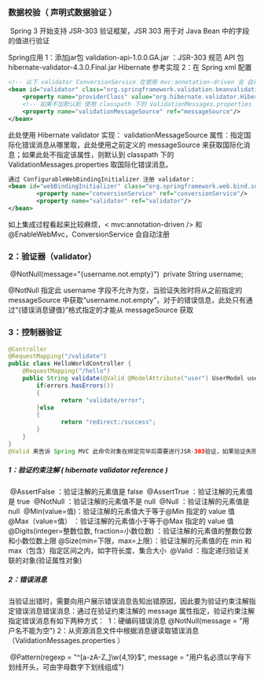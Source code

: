 ### 数据校验（ 声明式数据验证 ）

​	Spring 3 开始支持 JSR-303 验证框架，JSR 303 用于对 Java Bean 中的字段的值进行验证

Spring应用
	1：添加jar包
		validation-api-1.0.0.GA.jar ：JSR-303 规范 API 包
		hibernate-validator-4.3.0.Final.jar Hibernate 参考实现
	2：在 Spring xml 配置

```xml
<!-- 以下 validator ConversionService 在使用 mvc:annotation-driven 会 自动注册-->
<bean id="validator" class="org.springframework.validation.beanvalidation.LocalValidatorFactoryBean">
	<property name="providerClass" value="org.hibernate.validator.HibernateValidator"/>
 	<!-- 如果不加默认到 使用 classpath 下的 ValidationMessages.properties -->
	<property name="validationMessageSource" ref="messageSource"/>
</bean>
```

   此处使用 Hibernate validator 实现：
	validationMessageSource 属性：指定国际化错误消息从哪里取，此处使用之前定义的
	messageSource 来获取国际化消息；如果此处不指定该属性，则默认到 classpath 下的
	ValidationMessages.properties 取国际化错误消息。
	

```xml
通过 ConfigurableWebBindingInitializer 注册 validator：
<bean id="webBindingInitializer" class="org.springframework.web.bind.support.ConfigurableWebBindingInitializer">
		<property name="conversionService" ref="conversionService"/>
		<property name="validator" ref="validator"/>
</bean>
```

   如上集成过程看起来比较麻烦，< mvc:annotation-driven /> 和 @EnableWebMvc，ConversionService 会自动注册



### 2：验证器（validator）

​	@NotNull(message="{username.not.empty}")
​	private String username;

@NotNull 指定此 username 字段不允许为空，当验证失败时将从之前指定的messageSource 中获取“username.not.empty”，对于的错误信息，此处只有通过“{错误消息键值}”格式指定的才能从 messageSource 获取



### 3：控制器验证

```java
@Controller
@RequestMapping("/validate")
public class HelloWorldController {
    @RequestMapping("/hello")
    public String validate(@Valid @ModelAttribute("user") UserModel user, Errors errors) {
        if(errors.hasErrors())
        {
               return "validate/error";
        }else
        {
               return "redirect:/success";
        }
    }
}
@Valid 来告诉 Spring MVC 此命令对象在绑定完毕后需要进行JSR-303验证，如果验证失败会将错误信息添加到 errors 错误对象中
```



#####   1：验证约束注解 ( hibernate validator reference )

​	@AssertFalse  ：验证注解的元素值是 false
​	@AssertTrue   ：验证注解的元素值是 true
​	@NotNull      ：验证注解的元素值不是 null
​	@Null         ：验证注解的元素值是 null
​	@Min(value=值)：验证注解的元素值大于等于@Min 指定的 value 值
​	@Max（value=值） ：验证注解的元素值小于等于@Max 指定的 value 值
​	@Digits(integer=整数位数, fraction=小数位数) ：验证注解的元素值的整数位数和小数位数上限
​	@Size(min=下限，max=上限）：验证注解的元素值的在 min 和 max（包含）指定区间之内，如字符长度、集合大小
​	@Valid ：指定递归验证关联的对象(验证属性对象)
​	

#####  2：错误消息

​	当验证出错时，需要向用户展示错误消息告知出错原因，因此要为验证约束注解指定错误消息
​	错误消息：通过在验证约束注解的 message 属性指定，验证约束注解指定错误消息有如下两种方式：
​		1：硬编码错误消息 @NotNull(message = "用户名不能为空")
​		2：从资源消息文件中根据消息键读取错误消息（ValidationMessages.properties ）

​	@Pattern(regexp = "^[a-zA-Z_]\\w{4,19}$", message = "用户名必须以字母下划线开头，可由字母数字下划线组成")





